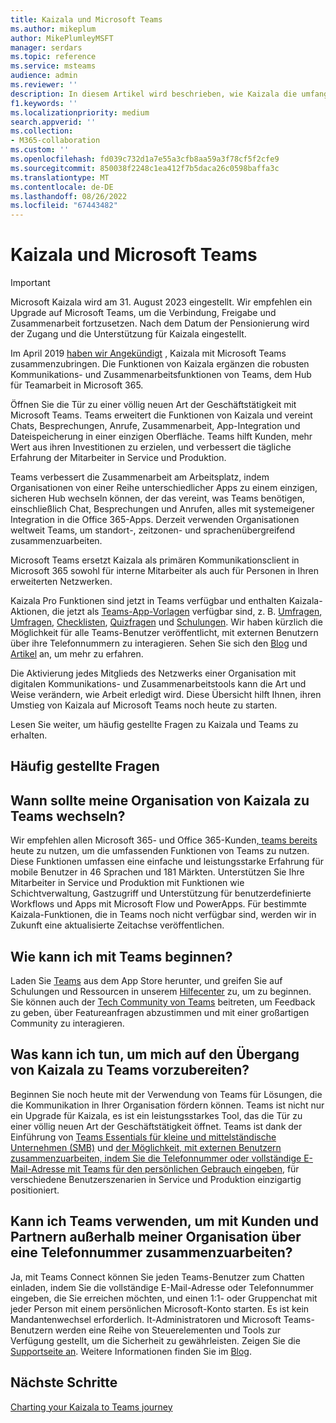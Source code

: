 ```yaml
---
title: Kaizala und Microsoft Teams
ms.author: mikeplum
author: MikePlumleyMSFT
manager: serdars
ms.topic: reference
ms.service: msteams
audience: admin
ms.reviewer: ''
description: In diesem Artikel wird beschrieben, wie Kaizala die umfangreichen Funktionen und Features in Microsoft Teams ergänzt.
f1.keywords: ''
ms.localizationpriority: medium
search.appverid: ''
ms.collection:
- M365-collaboration
ms.custom: ''
ms.openlocfilehash: fd039c732d1a7e55a3cfb8aa59a3f78cf5f2cfe9
ms.sourcegitcommit: 850038f2248c1ea412f7b5daca26c0598baffa3c
ms.translationtype: MT
ms.contentlocale: de-DE
ms.lasthandoff: 08/26/2022
ms.locfileid: "67443482"
---
```

# <a name="kaizala-and-microsoft-teams"></a>Kaizala und Microsoft Teams 

>[!Important]
> Microsoft Kaizala wird am 31. August 2023 eingestellt. Wir empfehlen ein Upgrade auf Microsoft Teams, um die Verbindung, Freigabe und Zusammenarbeit fortzusetzen. Nach dem Datum der Pensionierung wird der Zugang und die Unterstützung für Kaizala eingestellt.

Im April 2019 [haben wir Angekündigt](https://techcommunity.microsoft.com/t5/microsoft-kaizala-blog/update-on-kaizala-features-coming-to-microsoft-teams/ba-p/974525) , Kaizala mit Microsoft Teams zusammenzubringen. Die Funktionen von Kaizala ergänzen die robusten Kommunikations- und Zusammenarbeitsfunktionen von Teams, dem Hub für Teamarbeit in Microsoft 365.

Öffnen Sie die Tür zu einer völlig neuen Art der Geschäftstätigkeit mit Microsoft Teams. Teams erweitert die Funktionen von Kaizala und vereint Chats, Besprechungen, Anrufe, Zusammenarbeit, App-Integration und Dateispeicherung in einer einzigen Oberfläche. Teams hilft Kunden, mehr Wert aus ihren Investitionen zu erzielen, und verbessert die tägliche Erfahrung der Mitarbeiter in Service und Produktion.

Teams verbessert die Zusammenarbeit am Arbeitsplatz, indem Organisationen von einer Reihe unterschiedlicher Apps zu einem einzigen, sicheren Hub wechseln können, der das vereint, was Teams benötigen, einschließlich Chat, Besprechungen und Anrufen, alles mit systemeigener Integration in die Office 365-Apps. Derzeit verwenden Organisationen weltweit Teams, um standort-, zeitzonen- und sprachenübergreifend zusammenzuarbeiten.

Microsoft Teams ersetzt Kaizala als primären Kommunikationsclient in Microsoft 365 sowohl für interne Mitarbeiter als auch für Personen in Ihren erweiterten Netzwerken.

Kaizala Pro Funktionen sind jetzt in Teams verfügbar und enthalten Kaizala-Aktionen, die jetzt als [Teams-App-Vorlagen](/microsoftteams/platform/samples/app-templates) verfügbar sind, z. B. [Umfragen](/microsoftteams/platform/samples/app-templates#poll), [Umfragen](/microsoftteams/platform/samples/app-templates#survey), [Checklisten](/microsoftteams/platform/samples/app-templates#checklist), [Quizfragen](/microsoftteams/platform/samples/app-templates#quiz--) und [Schulungen](/microsoftteams/platform/samples/app-templates#training--). Wir haben kürzlich die Möglichkeit für alle Teams-Benutzer veröffentlicht, mit externen Benutzern über ihre Telefonnummern zu interagieren. Sehen Sie sich den [Blog](https://techcommunity.microsoft.com/t5/microsoft-teams-blog/microsoft-teams-users-can-now-chat-with-any-teams-user-outside/ba-p/3070832) und [Artikel](https://support.microsoft.com/en-us/office/add-or-invite-people-outside-your-teams-org-to-a-chat-6897ab47-9f60-4db6-8b95-18599714fe57) an, um mehr zu erfahren.

Die Aktivierung jedes Mitglieds des Netzwerks einer Organisation mit digitalen Kommunikations- und Zusammenarbeitstools kann die Art und Weise verändern, wie Arbeit erledigt wird. Diese Übersicht hilft Ihnen, ihren Umstieg von Kaizala auf Microsoft Teams noch heute zu starten.

Lesen Sie weiter, um häufig gestellte Fragen zu Kaizala und Teams zu erhalten.

## <a name="faq"></a>Häufig gestellte Fragen

## <a name="when-should-my-organization-move-from-kaizala-to-teams"></a>Wann sollte meine Organisation von Kaizala zu Teams wechseln?

Wir empfehlen allen Microsoft 365- und Office 365-Kunden[, teams bereits](https://www.microsoft.com/microsoft-teams/group-chat-software?ms.officeurl=teams&rtc=1&OCID=AID2388518_SEM_Ks5ySdZ9) heute zu nutzen, um die umfassenden Funktionen von Teams zu nutzen. Diese Funktionen umfassen eine einfache und leistungsstarke Erfahrung für mobile Benutzer in 46 Sprachen und 181 Märkten. Unterstützen Sie Ihre Mitarbeiter in Service und Produktion mit Funktionen wie Schichtverwaltung, Gastzugriff und Unterstützung für benutzerdefinierte Workflows und Apps mit Microsoft Flow und PowerApps. Für bestimmte Kaizala-Funktionen, die in Teams noch nicht verfügbar sind, werden wir in Zukunft eine aktualisierte Zeitachse veröffentlichen.

## <a name="how-can-i-get-started-with-teams"></a>Wie kann ich mit Teams beginnen?

Laden Sie [Teams](https://www.microsoft.com/microsoft-teams/group-chat-software) aus dem App Store herunter, und greifen Sie auf Schulungen und Ressourcen in unserem [Hilfecenter](https://support.microsoft.com/teams?ui=en-us&rs=en-us&ad=us) zu, um zu beginnen. Sie können auch der [Tech Community von Teams](https://techcommunity.microsoft.com/t5/microsoft-teams/ct-p/MicrosoftTeams) beitreten, um Feedback zu geben, über Featureanfragen abzustimmen und mit einer großartigen Community zu interagieren.

## <a name="what-can-i-do-to-prepare-for-the-transition-of-kaizala-to-teams"></a>Was kann ich tun, um mich auf den Übergang von Kaizala zu Teams vorzubereiten?

Beginnen Sie noch heute mit der Verwendung von Teams für Lösungen, die die Kommunikation in Ihrer Organisation fördern können. Teams ist nicht nur ein Upgrade für Kaizala, es ist ein leistungsstarkes Tool, das die Tür zu einer völlig neuen Art der Geschäftstätigkeit öffnet. Teams ist dank der Einführung von [Teams Essentials für kleine und mittelständische Unternehmen (SMB)](https://www.microsoft.com/microsoft-365/blog/2021/12/01/new-microsoft-teams-essentials-is-built-for-small-businesses/) und [der Möglichkeit, mit externen Benutzern zusammenzuarbeiten, indem Sie die Telefonnummer oder vollständige E-Mail-Adresse mit Teams für den persönlichen Gebrauch eingeben](https://techcommunity.microsoft.com/t5/microsoft-teams-blog/microsoft-teams-users-can-now-chat-with-any-teams-user-outside/ba-p/3070832), für verschiedene Benutzerszenarien in Service und Produktion einzigartig positioniert.

## <a name="will-i-be-able-to-use-teams-to-collaborate-with-customers-and-partners-outside-my-organization-using-a-phone-number"></a>Kann ich Teams verwenden, um mit Kunden und Partnern außerhalb meiner Organisation über eine Telefonnummer zusammenzuarbeiten?

Ja, mit Teams Connect können Sie jeden Teams-Benutzer zum Chatten einladen, indem Sie die vollständige E-Mail-Adresse oder Telefonnummer eingeben, die Sie erreichen möchten, und einen 1:1- oder Gruppenchat mit jeder Person mit einem persönlichen Microsoft-Konto starten. Es ist kein Mandantenwechsel erforderlich. It-Administratoren und Microsoft Teams-Benutzern werden eine Reihe von Steuerelementen und Tools zur Verfügung gestellt, um die Sicherheit zu gewährleisten. Zeigen Sie die [Supportseite an](https://support.microsoft.com/en-us/office/add-or-invite-people-outside-your-teams-org-to-a-chat-6897ab47-9f60-4db6-8b95-18599714fe57). Weitere Informationen finden Sie im [Blog](https://techcommunity.microsoft.com/t5/microsoft-teams-blog/microsoft-teams-users-can-now-chat-with-any-teams-user-outside/ba-p/3070832).

## <a name="next-steps"></a>Nächste Schritte
<a name="ControlSyncThroughput"> </a>

[Charting your Kaizala to Teams journey](/MicrosoftTeams/prepare-for-teams-kaizala)